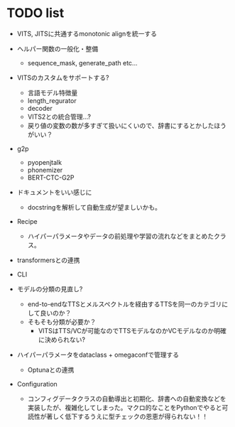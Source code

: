 # TODO list
- VITS, JITSに共通するmonotonic alignを統一する

- ヘルパー関数の一般化・整備
    - sequence_mask, generate_path etc...

- VITSのカスタムをサポートする?
    - 言語モデル特徴量
    - length_regurator
    - decoder
    - VITS2との統合管理...?
    - 戻り値の変数の数が多すぎて扱いにくいので、辞書にするとかしたほうがいい？

- g2p
    - pyopenjtalk
    - phonemizer
    - BERT-CTC-G2P

- ドキュメントをいい感じに
    - docstringを解析して自動生成が望ましいかも。
- Recipe
    - ハイパーパラメータやデータの前処理や学習の流れなどをまとめたクラス。

- transformersとの連携
- CLI

- モデルの分類の見直し?
    - end-to-endなTTSとメルスペクトルを経由するTTSを同一のカテゴリにして良いのか？
    - そもそも分類が必要か？
        - VITSはTTS/VCが可能なのでTTSモデルなのかVCモデルなのか明確に決められない?

- ハイパーパラメータをdataclass + omegaconfで管理する
    - Optunaとの連携

- Configuration
    - コンフィグデータクラスの自動導出と初期化、辞書への自動変換などを実装したが、複雑化してしまった。マクロ的なことをPythonでやると可読性が著しく低下するうえに型チェックの恩恵が得られない！！